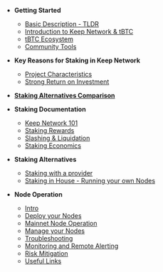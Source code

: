 - **Getting Started**
	- [Basic Description - TLDR](basics/start.md)
	- [Introduction to Keep Network & tBTC](basics/intro.md)
	- [tBTC Ecosystem](basics/ecosystem.md)
	- [Community Tools](basics/tools.md)

- **Key Reasons for Staking in Keep Network**
	- [Project Characteristics](Reasons/reasons.md)
	- [Strong Return on Investment](Reasons/roi.md)

- [**Staking Alternatives Comparison**](comparison/comparesimilar.md)
	

- **Staking Documentation**
	- [Keep Network 101](stakingdoc/keep101.md)
	- [Staking Rewards](stakingdoc/rewards.md)
	- [Slashing & Liquidation](stakingdoc/slashing.md)
	- [Staking Economics](stakingdoc/economics.md)

- **Staking Alternatives**
	- [Staking with a provider](stakingdoc/stakingoptions.md)
	- [Staking in House - Running your own Nodes](stakingdoc/stakingoptions.md)

- **Node Operation**
  - [Intro](Node-Operation/intro-operation.md)
  - [Deploy your Nodes](Node-Operation/deploy.md)
  - [Mainnet Node Operation](Node-Operation/mainnet.md)
  - [Manage your Nodes](Node-Operation/manage.md)
  - [Troubleshooting](Node-Operation/troubleshooting.md)
  - [Monitoring and Remote Alerting](Node-Operation/monitoring.md)
  - [Risk Mitigation](Node-Operation/risks.md)
  - [Useful Links](Node-Operation/links.md)
